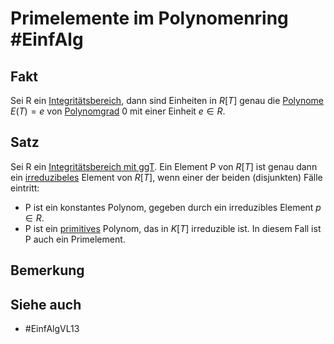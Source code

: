 # Primelemente im Polynomenring #EinfAlg 
## Fakt
Sei R ein [Integritätsbereich](Einf.%20Alg/Definition/Integrit%C3%A4tsbereich.md), dann sind  Einheiten in $R[T]$ genau die [Polynome](Einf.%20Alg/Definition/Polynomring.md) $E(T)=e$ von [Polynomgrad](Einf.%20Alg/Definition/Polynomgrad.md) $0$ mit einer Einheit $e\in R$.
## Satz
Sei R ein [Integritätsbereich mit ggT](Einf.%20Alg/Definition/Integrit%C3%A4tsbereich%20mit%20ggT.md). Ein Element P von $R[T]$ ist genau dann ein [irreduzibeles](Einf.%20Alg/Definition/irreduzibel.md) Element von $R[T]$, wenn einer der beiden (disjunkten) Fälle eintritt:
- P ist ein konstantes Polynom, gegeben durch ein irreduzibles Element $p\in R$.
- P ist ein [primitives](Einf.%20Alg/Definition/Inhalt%20und%20primitiv.md) Polynom, das in $K[T]$ irreduzible ist.
In diesem Fall ist P auch ein Primelement.
## Bemerkung
## Siehe auch
- #EinfAlgVL13 